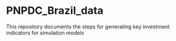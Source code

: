 # PNPDC_Brazil_data
 This repository documents the steps for generating key investment indicators for simulation models
